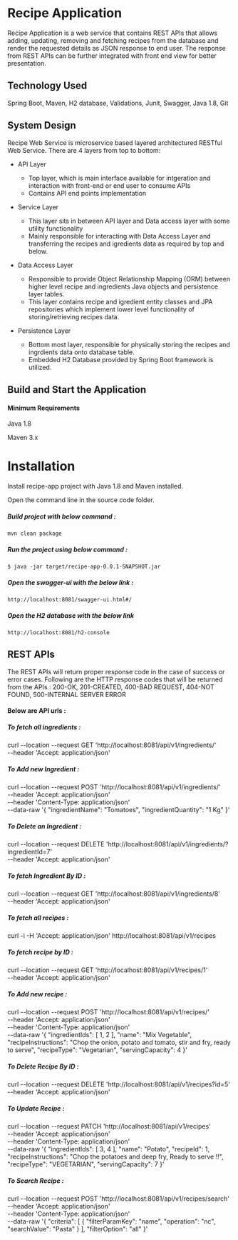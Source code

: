 
# Recipe Application

Recipe Application is a web service that contains REST APIs that allows adding, updating, removing and fetching recipes from the database and render the requested details as JSON response to end user. The response from REST APIs can be further integrated with front end view for better presentation.

## Technology Used

Spring Boot, Maven, H2 database, Validations, Junit, Swagger,
Java 1.8, Git

## System Design

Recipe Web Service is microservice based layered architectured RESTful Web Service. There are 4 layers from top to bottom:

- API Layer
  - Top layer, which is main interface available for intgeration and interaction with front-end or end user to consume APIs
  - Contains API end points implementation

- Service Layer
  - This layer sits in between API layer and Data access layer with some utility functionality
  - Mainly responsible for interacting with Data Access Layer and transferring the recipes and igredients data as required by top and below.

- Data Access Layer
  - Responsible to provide Object Relationship Mapping (ORM) between higher level recipe and ingredients Java objects and persistence layer tables.
  - This layer contains recipe and igredient entity classes and JPA repositories which implement lower level functionality of storing/retrieving recipes data.

- Persistence Layer
  - Bottom most layer, responsible for physically storing the recipes and ingrdients data onto database table.
  - Embedded H2 Database provided by Spring Boot framework is utilized.

## Build and Start the Application

#### Minimum Requirements

Java 1.8

Maven 3.x

# Installation

Install recipe-app project with Java 1.8 and Maven installed.

Open the command line in the source code folder.

##### Build project with below command :

```
mvn clean package
```

##### Run the project using below command :

```
$ java -jar target/recipe-app-0.0.1-SNAPSHOT.jar
```

##### Open the swagger-ui with the below link :

```
http://localhost:8081/swagger-ui.html#/
```

##### Open the H2 database with the below link 

```
http://localhost:8081/h2-console
```

## REST APIs

The REST APIs will return proper response code in the case of success or error cases.
Following are the HTTP response codes that will be returned from the APIs :
200-OK, 201-CREATED, 400-BAD REQUEST, 404-NOT FOUND, 500-INTERNAL SERVER ERROR

#### Below are API urls :

##### To fetch all ingredients :

curl --location --request GET 'http://localhost:8081/api/v1/ingredients/' \
--header 'Accept: application/json'

##### To Add new Ingredient :

curl --location --request POST 'http://localhost:8081/api/v1/ingredients/' \
--header 'Accept: application/json' \
--header 'Content-Type: application/json' \
--data-raw '{
  "ingredientName": "Tomatoes",
  "ingredientQuantity": "1 Kg"
}'

##### To Delete an Ingredient :

curl --location --request DELETE 'http://localhost:8081/api/v1/ingredients/?ingredientId=7' \
--header 'Accept: application/json'

##### To fetch Ingredient By ID :

curl --location --request GET 'http://localhost:8081/api/v1/ingredients/8' \
--header 'Accept: application/json'

##### To fetch all recipes :

curl -i -H 'Accept: application/json' http://localhost:8081/api/v1/recipes

##### To fetch recipe by ID :

curl --location --request GET 'http://localhost:8081/api/v1/recipes/1' \
--header 'Accept: application/json'

##### To Add new recipe :

curl --location --request POST 'http://localhost:8081/api/v1/recipes/' \
--header 'Accept: application/json' \
--header 'Content-Type: application/json' \
--data-raw '{
  "ingredientIds": [
    1,
    2
  ],
  "name": "Mix Vegetable",
  "recipeInstructions": "Chop the onion, potato and tomato, stir and fry, ready to serve",
  "recipeType": "Vegetarian",
  "servingCapacity": 4
}'

##### To Delete Recipe By ID :

curl --location --request DELETE 'http://localhost:8081/api/v1/recipes?id=5' \
--header 'Accept: application/json'

##### To Update Recipe  :

curl --location --request PATCH 'http://localhost:8081/api/v1/recipes' \
--header 'Accept: application/json' \
--header 'Content-Type: application/json' \
--data-raw '{
  "ingredientIds": [
    3,
    4
  ],
  "name": "Potato",
  "recipeId": 1,
  "recipeInstructions": "Chop the potatoes and deep fry, Ready to serve !!",
  "recipeType": "VEGETARIAN",
  "servingCapacity": 7
}'

##### To Search Recipe :

curl --location --request POST 'http://localhost:8081/api/v1/recipes/search' \
--header 'Accept: application/json' \
--header 'Content-Type: application/json' \
--data-raw '{
  "criteria": [
    {
      "filterParamKey": "name",
      "operation": "nc",
      "searchValue": "Pasta"
    }
  ],
  "filterOption": "all"
}'
